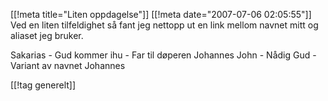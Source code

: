 [[!meta  title="Liten oppdagelse"]]
[[!meta  date="2007-07-06 02:05:55"]]
Ved en liten tilfeldighet så fant jeg nettopp ut en link mellom navnet mitt og aliaset jeg bruker.

Sakarias - Gud kommer ihu - Far til døperen Johannes
John - Nådig Gud - Variant av navnet Johannes

[[!tag  generelt]]